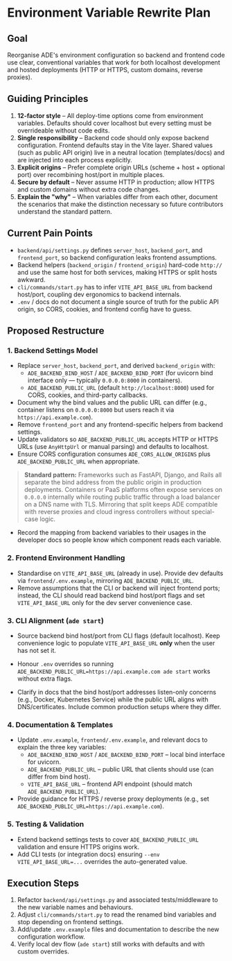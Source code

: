 # Environment Variable Rewrite Plan

## Goal
Reorganise ADE's environment configuration so backend and frontend code use clear, conventional variables that work for both localhost development and hosted deployments (HTTP or HTTPS, custom domains, reverse proxies).

## Guiding Principles
1. **12-factor style** – All deploy-time options come from environment variables. Defaults should cover localhost but every setting must be overrideable without code edits.
2. **Single responsibility** – Backend code should only expose backend configuration. Frontend defaults stay in the Vite layer. Shared values (such as public API origin) live in a neutral location (templates/docs) and are injected into each process explicitly.
3. **Explicit origins** – Prefer complete origin URLs (scheme + host + optional port) over recombining host/port in multiple places.
4. **Secure by default** – Never assume HTTP in production; allow HTTPS and custom domains without extra code changes.
5. **Explain the "why"** – When variables differ from each other, document the scenarios that make the distinction necessary so future contributors understand the standard pattern.

## Current Pain Points
- `backend/api/settings.py` defines `server_host`, `backend_port`, and `frontend_port`, so backend configuration leaks frontend assumptions.
- Backend helpers (`backend_origin` / `frontend_origin`) hard-code `http://` and use the same host for both services, making HTTPS or split hosts awkward.
- `cli/commands/start.py` has to infer `VITE_API_BASE_URL` from backend host/port, coupling dev ergonomics to backend internals.
- `.env` / docs do not document a single source of truth for the public API origin, so CORS, cookies, and frontend config have to guess.

## Proposed Restructure
### 1. Backend Settings Model
- Replace `server_host`, `backend_port`, and derived `backend_origin` with:
  - `ADE_BACKEND_BIND_HOST` / `ADE_BACKEND_BIND_PORT` (for uvicorn bind interface only — typically `0.0.0.0:8000` in containers).
  - `ADE_BACKEND_PUBLIC_URL` (default `http://localhost:8000`) used for CORS, cookies, and third-party callbacks.
- Document why the bind values and the public URL can differ (e.g., container listens on `0.0.0.0:8000` but users reach it via `https://api.example.com`).
- Remove `frontend_port` and any frontend-specific helpers from backend settings.
- Update validators so `ADE_BACKEND_PUBLIC_URL` accepts HTTP or HTTPS URLs (use `AnyHttpUrl` or manual parsing) and defaults to localhost.
- Ensure CORS configuration consumes `ADE_CORS_ALLOW_ORIGINS` plus `ADE_BACKEND_PUBLIC_URL` when appropriate.

> **Standard pattern:** Frameworks such as FastAPI, Django, and Rails all separate the bind address from the public origin in production deployments. Containers or PaaS platforms often expose services on `0.0.0.0` internally while routing public traffic through a load balancer on a DNS name with TLS. Mirroring that split keeps ADE compatible with reverse proxies and cloud ingress controllers without special-case logic.

- Record the mapping from backend variables to their usages in the developer docs so people know which component reads each variable.

### 2. Frontend Environment Handling
- Standardise on `VITE_API_BASE_URL` (already in use). Provide dev defaults via `frontend/.env.example`, mirroring `ADE_BACKEND_PUBLIC_URL`.
- Remove assumptions that the CLI or backend will inject frontend ports; instead, the CLI should read backend bind host/port flags and set `VITE_API_BASE_URL` only for the dev server convenience case.

### 3. CLI Alignment (`ade start`)
- Source backend bind host/port from CLI flags (default localhost). Keep convenience logic to populate `VITE_API_BASE_URL` **only** when the user has not set it.
- Honour `.env` overrides so running `ADE_BACKEND_PUBLIC_URL=https://api.example.com ade start` works without extra flags.

- Clarify in docs that the bind host/port addresses listen-only concerns (e.g., Docker, Kubernetes Service) while the public URL aligns with DNS/certificates. Include common production setups where they differ.

### 4. Documentation & Templates
- Update `.env.example`, `frontend/.env.example`, and relevant docs to explain the three key variables:
  - `ADE_BACKEND_BIND_HOST` / `ADE_BACKEND_BIND_PORT` – local bind interface for uvicorn.
  - `ADE_BACKEND_PUBLIC_URL` – public URL that clients should use (can differ from bind host).
  - `VITE_API_BASE_URL` – frontend API endpoint (should match `ADE_BACKEND_PUBLIC_URL`).
- Provide guidance for HTTPS / reverse proxy deployments (e.g., set `ADE_BACKEND_PUBLIC_URL=https://api.example.com`).

### 5. Testing & Validation
- Extend backend settings tests to cover `ADE_BACKEND_PUBLIC_URL` validation and ensure HTTPS origins work.
- Add CLI tests (or integration docs) ensuring `--env VITE_API_BASE_URL=...` overrides the auto-generated value.

## Execution Steps
1. Refactor `backend/api/settings.py` and associated tests/middleware to the new variable names and behaviours.
2. Adjust `cli/commands/start.py` to read the renamed bind variables and stop depending on frontend settings.
3. Add/update `.env.example` files and documentation to describe the new configuration workflow.
4. Verify local dev flow (`ade start`) still works with defaults and with custom overrides.
